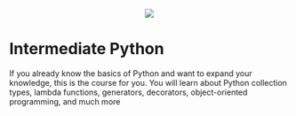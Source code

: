 <p align="center">
  <img src="https://sololearnuploads.azureedge.net/uploads/courses/1158.png">
</p>

# Intermediate Python
If you already know the basics of Python and want to expand your knowledge, this is the course for you. You will learn about Python collection types, lambda functions, generators, decorators, object-oriented programming, and much more
